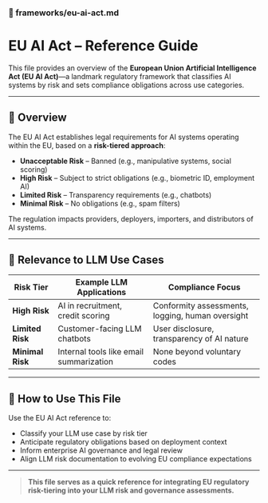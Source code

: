 ### 📄 frameworks/eu-ai-act.md

# EU AI Act – Reference Guide

This file provides an overview of the **European Union Artificial Intelligence Act (EU AI Act)**—a landmark regulatory framework that classifies AI systems by risk and sets compliance obligations across use categories.

---

## 📘 Overview
The EU AI Act establishes legal requirements for AI systems operating within the EU, based on a **risk-tiered approach**:
- **Unacceptable Risk** – Banned (e.g., manipulative systems, social scoring)
- **High Risk** – Subject to strict obligations (e.g., biometric ID, employment AI)
- **Limited Risk** – Transparency requirements (e.g., chatbots)
- **Minimal Risk** – No obligations (e.g., spam filters)

The regulation impacts providers, deployers, importers, and distributors of AI systems.

---

## 🧩 Relevance to LLM Use Cases
| Risk Tier       | Example LLM Applications                  | Compliance Focus |
|-----------------|--------------------------------------------|------------------|
| **High Risk**   | AI in recruitment, credit scoring          | Conformity assessments, logging, human oversight |
| **Limited Risk**| Customer-facing LLM chatbots               | User disclosure, transparency of AI nature       |
| **Minimal Risk**| Internal tools like email summarization    | None beyond voluntary codes                      |

---

## 🎯 How to Use This File
Use the EU AI Act reference to:
- Classify your LLM use case by risk tier
- Anticipate regulatory obligations based on deployment context
- Inform enterprise AI governance and legal review
- Align LLM risk documentation to evolving EU compliance expectations

---

> **This file serves as a quick reference for integrating EU regulatory risk-tiering into your LLM risk and governance assessments.**
